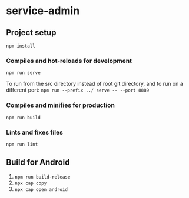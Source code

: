 # service-admin

## Project setup
```
npm install
```

### Compiles and hot-reloads for development
```
npm run serve
```

To run from the src directory instead of root git directory, and to run on a different port:
`npm run --prefix ../ serve -- --port 8889`

### Compiles and minifies for production
```
npm run build
```

### Lints and fixes files
```
npm run lint
```

## Build for Android
1. `npm run build-release`
1. `npx cap copy`
1. `npx cap open android`

